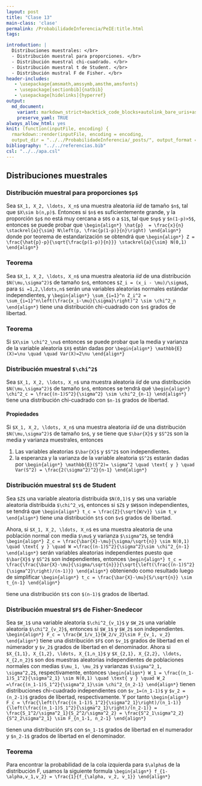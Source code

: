 ```yaml
---
layout: post
title: "Clase 13"
main-class: 'clase'
permalink: /ProbabilidadeInferencia/PeIE:title.html
tags:

introduction: |
  Distribuciones muestrales: </br>
  - Distribución muestral para proporciones. </br>
  - Distribución muestral chi-cuadrado. </br>
  - Distribución muestral t de Student. </br>
  - Distribución mustral F de Fisher. </br>
header-includes:
   - \usepackage{amsmath,amssymb,amsthm,amsfonts}
   - \usepackage[sectionbib]{natbib}
   - \usepackage[hidelinks]{hyperref}
output:
  md_document:
    variant: markdown_strict+backtick_code_blocks+autolink_bare_uris+ascii_identifiers+tex_math_single_backslash
    preserve_yaml: TRUE
always_allow_html: yes   
knit: (function(inputFile, encoding) {
  rmarkdown::render(inputFile, encoding = encoding,
  output_dir = "../../ProbabilidadeInferencia/_posts/", output_format = "all")})
bibliography: "../../referencias.bib"
csl: "../../apa.csl"
---
```








Distribuciones muestrales
-------------------------

### Distribución muestral para proporciones `$p$`

Sea `$X_1, X_2, \ldots, X_n$` una muestra aleatoria *iid* de tamaño
`$n$`, tal que `$X\sim b(n,p)$`. Entonces si `$n$` es suficientemente
grande, y la proporción `$p$` no está muy cercana a `$0$` o a `$1$`, tal
que `$np$` y `$n(1-p)>5$`, entonces se puede probar que
`\begin{align*} \hat{p}  = \frac{x}{n} \stackrel{a}{\sim} N\left(p, \frac{p(1-p)}{n}\right) \end{align*}`
donde por teorema de estandarización se obtendrá que
`\begin{align*} Z = \frac{\hat{p}-p}{\sqrt{\frac{p(1-p)}{n}}} \stackrel{a}{\sim} N(0,1) \end{align*}`

### Teorema

Sea `$X_1, X_2, \ldots, X_n$` una muestra aleatoria *iid* de una
distribución `$N(\mu,\sigma^2)$` de tamaño `$n$`, entonces
`$Z_i = (x_i - \mu)/\sigma$`, para `$i =1,2,\ldots,n$` serán una
variables aleatorias normales estándar independientes, y
`\begin{align*} \sum_{i=1}^n Z_i^2 = \sum_{i=1}^n\left(\frac{x_i-\mu}{\sigma}\right)^2 \sim \chi^2_n \end{align*}`
tiene una distribución chi-cuadrado con `$n$` grados de libertad.

### Teorema

Si `$X\sim \chi^2_\nu$` entonces se puede probar que la media y varianza
de la variable aleatoria `$X$` están dadas por
`\begin{align*} \mathbb{E}(X)=\nu \quad \quad Var(X)=2\nu \end{align*}`

### Distribución muestral `$\chi^2$`

Sea `$X_1, X_2, \ldots, X_n$` una muestra aleatoria *iid* de una
distribución `$N(\mu,\sigma^2)$` de tamaño `$n$`, entonces se tendrá qué
`\begin{align*} \chi^2_c = \frac{(n-1)S^2}{\sigma^2} \sim \chi^2_{n-1} \end{align*}`
tiene una distribución chi-cuadrado con `$n-1$` grados de libertad.

#### Propiedades

Si `$X_1, X_2, \ldots, X_n$` una muestra aleatoria *iid* de una
distribución `$N(\mu,\sigma^2)$` de tamaño `$n$`, y se tiene que
`$\bar{X}$` y `$S^2$` son la media y varianza muestrales, entonces

1.  Las variables aleatorias `$\bar{X}$` y `$S^2$` son independientes.
2.  la esperanza y la varianza de la variable aleatoria `$S^2$` estarán
    dadas por
    `\begin{align*} \mathbb{E}(S^2)= \sigma^2 \quad \text{ y } \quad Var(S^2) = \frac{2(\sigma^2)^2}{n-1} \end{align*}`

### Distribución muestral `$t$` de Student

Sea `$Z$` una variable aleatoria distribuida `$N(0,1)$` y `$W$` una
variable aleatoria distribuida `$\chi^2_v$`, entonces si `$Z$` y
`$W$`son independientes, se tendrá que
`\begin{align*} t_c = \frac{Z}{\sqrt{W/v}} \sim t_v \end{align*}` tiene
una distribución `$t$` con `$v$` grados de libertad.

Ahora, si `$X_1, X_2, \ldots, X_n$` es una muestra aleatoria de una
población normal con media `$\mu$` y varianza `$\sigma^2$`, se tendrá
`\begin{align*} Z_c = \frac{\bar{X}-\mu}{\sigma/\sqrt{n}} \sim N(0,1) \quad \text{ y } \quad W =\frac{(n-1)S^2}{\sigma^2}\sim \chi^2_{n-1} \end{align*}`
serán variables aleatorias independientes puesto que `$\bar{X}$` y
`$S^2$` son independientes, entonces
`\begin{align*} t_c = \frac{\frac{\bar{X}-\mu}{\sigma/\sqrt{n}}}{\sqrt{\left(\frac{(n-1)S^2}{\sigma^2}\right)/(n-1)}} \end{align*}`
obteniendo como resultado luego de simplificar
`\begin{align*} t_c = \frac{\bar{X}-\mu}{S/\sqrt{n}} \sim t_{n-1} \end{align*}`

tiene una distribución `$t$` con `$(n-1)$` grados de libertad.

### Distribución muestral `$F$` de Fisher-Snedecor

Sea `$W_1$` una variable aleatoria `$\chi^2_{v_1}$` y `$W_2$` una
variable aleatoria `$\chi^2_{v_2}$`, entonces si `$W_1$` y `$W_2$` son
independientes.
`\begin{align*} F_c = \frac{W_1/v_1}{W_2/v_2}\sim F_{v_1, v_2} \end{align*}`
tiene una distribución `$F$` con `$v_1$` grados de libertad en el
númerador y `$v_2$` grados de libertad en el denominador. Ahora si
`$X_{1,1}, X_{1,2}, \ldots, X_{1,n_1}$` y
`$X_{2,1}, X_{2,2}, \ldots, X_{2,n_2}$` son dos muestras aleatorias
independientes de poblaciones normales con medias `$\mu_1, \mu_2$` y
varianzas `$\sigma^2_1, \sigma^2,2$`, respectivamente, entonces
`\begin{align*} W_1 = \frac{(n_1-1)S_1^2}{\sigma^2_1} \sim N(0,1) \quad \text{ y } \quad W_2 =\frac{(n_1-1)S_1^2}{\sigma^2_1}\sim \chi^2_{n_2-1} \end{align*}`
tienen distribuciones chi-cuadrado independientes con `$v_1=(n_1-1)$` y
`$v_2 = (n_2-1)$` grados de libertad, respectivamente. Y por tanto
`\begin{align*} F_c = \frac{\left(\frac{(n_1-1)S_1^2}{\sigma^2_1}\right)/(n_1-1)}{\left(\frac{(n_1-1)S_1^2}{\sigma^2_1}\right)/(n_2-1)} = \frac{S_1^2/\sigma^2_1}{S_2^2/\sigma^2_2} = \frac{S^2_1\sigma^2_2}{S^2_2\sigma^2_1} \sim F_{n_1-1, n_2-1} \end{align*}`

tienen una distribución `$F$` con `$n_1-1$` grados de libertad en el
numerador y `$n_2-1$` grados de libertad en el denominador.

### Teorema

Para encontrar la probabilidad de la cola izquierda para `$\alpha$` de
la distribución F, usamos la siguiente formula
`\begin{align*} f_{1-\alpha,v_1,v_2} = \frac{1}{f_{\alpha, v_2, v_1}} \end{align*}`
